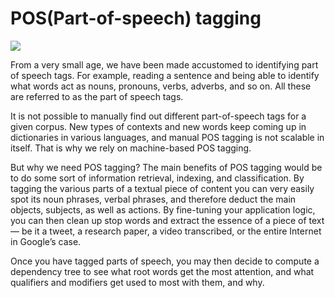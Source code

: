 # POS(Part-of-speech) tagging

![]([img]https://i.imgur.com/Fc5kKt0.jpg[/img])

From a very small age, we have been made accustomed to identifying part of speech tags. For example, reading a sentence and being able to identify what words act as nouns, pronouns, verbs, adverbs, and so on. All these are referred to as the part of speech tags.

It is not possible to manually find out different part-of-speech tags for a given corpus. New types of contexts and new words keep coming up in dictionaries in various languages, and manual POS tagging is not scalable in itself. That is why we rely on machine-based POS tagging.

But why we need POS tagging?
The main benefits of POS tagging would be to do some sort of information retrieval, indexing, and classification. By tagging the various parts of a textual piece of content you can very easily spot its noun phrases, verbal phrases, and therefore deduct the main objects, subjects, as well as actions. By fine-tuning your application logic, you can then clean up stop words and extract the essence of a piece of text — be it a tweet, a research paper, a video transcribed, or the entire Internet in Google’s case.

Once you have tagged parts of speech, you may then decide to compute a dependency tree to see what root words get the most attention, and what qualifiers and modifiers get used to most with them, and why.
